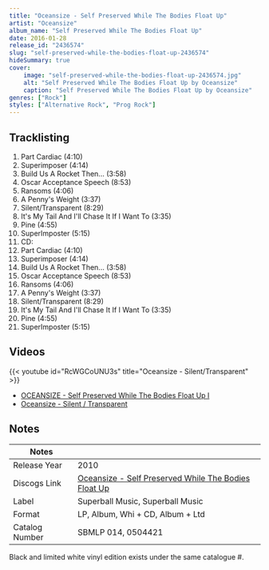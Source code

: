 ```yaml
---
title: "Oceansize - Self Preserved While The Bodies Float Up"
artist: "Oceansize"
album_name: "Self Preserved While The Bodies Float Up"
date: 2016-01-28
release_id: "2436574"
slug: "self-preserved-while-the-bodies-float-up-2436574"
hideSummary: true
cover:
    image: "self-preserved-while-the-bodies-float-up-2436574.jpg"
    alt: "Self Preserved While The Bodies Float Up by Oceansize"
    caption: "Self Preserved While The Bodies Float Up by Oceansize"
genres: ["Rock"]
styles: ["Alternative Rock", "Prog Rock"]
---
```

## Tracklisting
1. Part Cardiac (4:10)
2. Superimposer (4:14)
3. Build Us A Rocket Then… (3:58)
4. Oscar Acceptance Speech (8:53)
5. Ransoms (4:06)
6. A Penny's Weight (3:37)
7. Silent/Transparent (8:29)
8. It's My Tail And I'll Chase It If I Want To (3:35)
9. Pine (4:55)
10. SuperImposter (5:15)
11. CD:
12. Part Cardiac (4:10)
13. Superimposer (4:14)
14. Build Us A Rocket Then… (3:58)
15. Oscar Acceptance Speech (8:53)
16. Ransoms (4:06)
17. A Penny's Weight (3:37)
18. Silent/Transparent (8:29)
19. It's My Tail And I'll Chase It If I Want To (3:35)
20. Pine (4:55)
21. SuperImposter (5:15)

## Videos
{{< youtube id="RcWGCoUNU3s" title="Oceansize - Silent/Transparent" >}}
- [OCEANSIZE - Self Preserved While The Bodies Float Up I](https://www.youtube.com/watch?v=OxdqDwB2h-U)
- [Oceansize - Silent / Transparent](https://www.youtube.com/watch?v=jSjF028Mc_8)

## Notes
| Notes          |             |
| ---------------| ----------- |
| Release Year   | 2010 |
| Discogs Link   | [Oceansize - Self Preserved While The Bodies Float Up](https://www.discogs.com/release/2436574-Oceansize-Self-Preserved-While-The-Bodies-Float-Up) |
| Label          | Superball Music, Superball Music |
| Format         | LP, Album, Whi + CD, Album + Ltd |
| Catalog Number | SBMLP 014, 0504421 |

Black and limited white vinyl edition exists under the same catalogue #.
